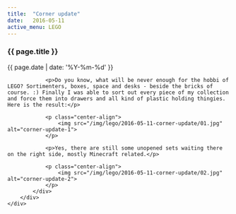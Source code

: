 ```yaml
---
title:  "Corner update"
date:   2016-05-11
active_menu: LEGO
---
```


<div class="section post-content--{{ page.date | date: '%Y-%m-%d' }}">
    <div class="container">
        <div class="row">
            <div class="col s10 post-content">
                <h3>{{ page.title }}</h3>
                <p class="post-date">{{ page.date | date: '%Y-%m-%d' }}</p>
                
                <p>Do you know, what will be never enough for the hobbi of LEGO? Sortimenters, boxes, space and desks - beside the bricks of course. :) Finally I was able to sort out every piece of my collection and force them into drawers and all kind of plastic holding thingies. Here is the result:</p>

                <p class="center-align">
                    <img src="/img/lego/2016-05-11-corner-update/01.jpg" alt="corner-update-1">
                </p>

                <p>Yes, there are still some unopened sets waiting there on the right side, mostly Minecraft related.</p>

                <p class="center-align">
                    <img src="/img/lego/2016-05-11-corner-update/02.jpg" alt="corner-update-2">
                </p>
            </div>
        </div>
    </div>
</div>